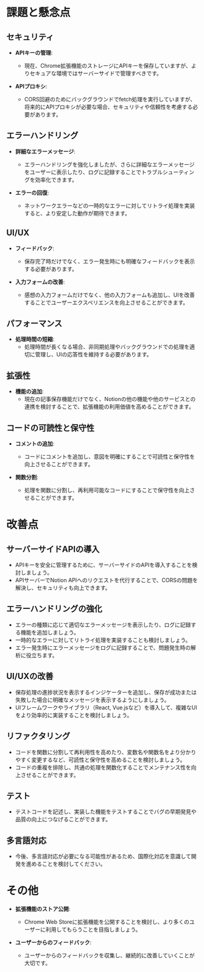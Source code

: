 # 課題と懸念点

## セキュリティ
- **APIキーの管理**: 
  - 現在、Chrome拡張機能のストレージにAPIキーを保存していますが、よりセキュアな環境ではサーバーサイドで管理すべきです。
  
- **APIプロキシ**: 
  - CORS回避のためにバックグラウンドでfetch処理を実行していますが、将来的にAPIプロキシが必要な場合、セキュリティや信頼性を考慮する必要があります。

## エラーハンドリング
- **詳細なエラーメッセージ**: 
  - エラーハンドリングを強化しましたが、さらに詳細なエラーメッセージをユーザーに表示したり、ログに記録することでトラブルシューティングを効率化できます。
  
- **エラーの回復**: 
  - ネットワークエラーなどの一時的なエラーに対してリトライ処理を実装すると、より安定した動作が期待できます。

## UI/UX
- **フィードバック**: 
  - 保存完了時だけでなく、エラー発生時にも明確なフィードバックを表示する必要があります。
  
- **入力フォームの改善**: 
  - 感想の入力フォームだけでなく、他の入力フォームも追加し、UIを改善することでユーザーエクスペリエンスを向上させることができます。

## パフォーマンス
- **処理時間の短縮**: 
  - 処理時間が長くなる場合、非同期処理やバックグラウンドでの処理を適切に管理し、UIの応答性を維持する必要があります。

## 拡張性
- **機能の追加**: 
  - 現在の記事保存機能だけでなく、Notionの他の機能や他のサービスとの連携を検討することで、拡張機能の利用価値を高めることができます。

## コードの可読性と保守性
- **コメントの追加**: 
  - コードにコメントを追加し、意図を明確にすることで可読性と保守性を向上させることができます。
  
- **関数分割**: 
  - 処理を関数に分割し、再利用可能なコードにすることで保守性を向上させることができます。

# 改善点

## サーバーサイドAPIの導入
- APIキーを安全に管理するために、サーバーサイドのAPIを導入することを検討しましょう。
- APIサーバーでNotion APIへのリクエストを代行することで、CORSの問題を解決し、セキュリティも向上できます。

## エラーハンドリングの強化
- エラーの種類に応じて適切なエラーメッセージを表示したり、ログに記録する機能を追加しましょう。
- 一時的なエラーに対してリトライ処理を実装することも検討しましょう。
- エラー発生時にエラーメッセージをログに記録することで、問題発生時の解析に役立ちます。

## UI/UXの改善
- 保存処理の進捗状況を表示するインジケーターを追加し、保存が成功または失敗した場合に明確なメッセージを表示するようにしましょう。
- UIフレームワークやライブラリ（React, Vue.jsなど）を導入して、複雑なUIをより効率的に実装することを検討しましょう。

## リファクタリング
- コードを関数に分割して再利用性を高めたり、変数名や関数名をより分かりやすく変更するなど、可読性と保守性を高めることを検討しましょう。
- コードの重複を排除し、共通の処理を関数化することでメンテナンス性を向上させることができます。

## テスト
- テストコードを記述し、実装した機能をテストすることでバグの早期発見や品質の向上につなげることができます。

## 多言語対応
- 今後、多言語対応が必要になる可能性があるため、国際化対応を意識して開発を進めることを検討してください。

# その他
- **拡張機能のストア公開**: 
  - Chrome Web Storeに拡張機能を公開することを検討し、より多くのユーザーに利用してもらうことを目指しましょう。
  
- **ユーザーからのフィードバック**: 
  - ユーザーからのフィードバックを収集し、継続的に改善していくことが大切です。